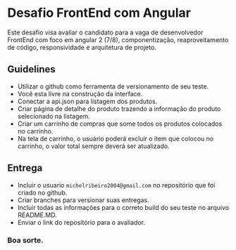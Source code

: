# Desafio FrontEnd com Angular

 Este desafio visa avaliar o candidato para a vaga de desenvolvedor FrontEnd com foco em angular 2 (7/8), componentização, reaproveitamento de código, responsividade e arquitetura de projeto.

## Guidelines
- Utilizar o github como ferramenta de versionamento de seu teste.
- Você esta livre na construção da interface.
- Conectar a api.json para listagem dos produtos.
- Criar página de detalhe do produto trazendo a informação do produto selecionado na listagem.
- Criar um carrinho de compras que some todos os produtos colocados no carrinho.
- Na tela de carrinho, o usuário poderá excluir o item que colocou no carrinho, o valor total sempre deverá ser atualizado.
  
## Entrega
- Incluir o usuario `michelribeiro2004@gmail.com` no repositório que foi criado no github.
- Criar branches para versionar suas entregas.
- Incluir todas as informações para o correto build do seu teste no arquivo README.MD.
- Enviar o link do repositório para o avaliador.
    
### Boa sorte.
